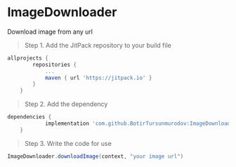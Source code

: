 # ImageDownloader
Download image from any url

> Step 1. Add the JitPack repository to your build file
```gradle
allprojects {
		repositories {
			...
			maven { url 'https://jitpack.io' }
		}
	}
  ```
  
> Step 2. Add the dependency
```gradle
dependencies {
	        implementation 'com.github.BotirTursunmurodov:ImageDownloader:1.0.0'
	}
  ```
  
> Step 3. Write the code for use
```gradle
ImageDownloader.downloadImage(context, "your image url")
```
